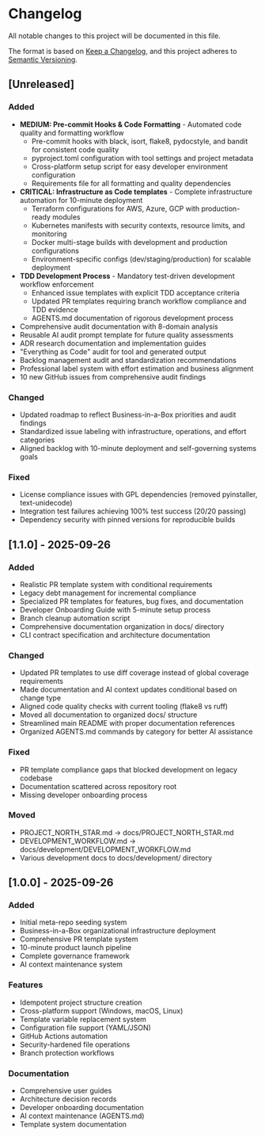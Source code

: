 # Changelog

All notable changes to this project will be documented in this file.

The format is based on [Keep a Changelog](https://keepachangelog.com/en/1.0.0/),
and this project adheres to [Semantic Versioning](https://semver.org/spec/v2.0.0.html).

## [Unreleased]

### Added
- **MEDIUM: Pre-commit Hooks & Code Formatting** - Automated code quality and formatting workflow
  - Pre-commit hooks with black, isort, flake8, pydocstyle, and bandit for consistent code quality
  - pyproject.toml configuration with tool settings and project metadata
  - Cross-platform setup script for easy developer environment configuration
  - Requirements file for all formatting and quality dependencies
- **CRITICAL: Infrastructure as Code templates** - Complete infrastructure automation for 10-minute deployment
  - Terraform configurations for AWS, Azure, GCP with production-ready modules
  - Kubernetes manifests with security contexts, resource limits, and monitoring
  - Docker multi-stage builds with development and production configurations
  - Environment-specific configs (dev/staging/production) for scalable deployment
- **TDD Development Process** - Mandatory test-driven development workflow enforcement
  - Enhanced issue templates with explicit TDD acceptance criteria
  - Updated PR templates requiring branch workflow compliance and TDD evidence
  - AGENTS.md documentation of rigorous development process
- Comprehensive audit documentation with 8-domain analysis
- Reusable AI audit prompt template for future quality assessments
- ADR research documentation and implementation guides
- "Everything as Code" audit for tool and generated output
- Backlog management audit and standardization recommendations
- Professional label system with effort estimation and business alignment
- 10 new GitHub issues from comprehensive audit findings

### Changed
- Updated roadmap to reflect Business-in-a-Box priorities and audit findings
- Standardized issue labeling with infrastructure, operations, and effort categories
- Aligned backlog with 10-minute deployment and self-governing systems goals

### Fixed
- License compliance issues with GPL dependencies (removed pyinstaller, text-unidecode)
- Integration test failures achieving 100% test success (20/20 passing)
- Dependency security with pinned versions for reproducible builds

## [1.1.0] - 2025-09-26

### Added
- Realistic PR template system with conditional requirements
- Legacy debt management for incremental compliance
- Specialized PR templates for features, bug fixes, and documentation
- Developer Onboarding Guide with 5-minute setup process
- Branch cleanup automation script
- Comprehensive documentation organization in docs/ directory
- CLI contract specification and architecture documentation

### Changed
- Updated PR templates to use diff coverage instead of global coverage requirements
- Made documentation and AI context updates conditional based on change type
- Aligned code quality checks with current tooling (flake8 vs ruff)
- Moved all documentation to organized docs/ structure
- Streamlined main README with proper documentation references
- Organized AGENTS.md commands by category for better AI assistance

### Fixed
- PR template compliance gaps that blocked development on legacy codebase
- Documentation scattered across repository root
- Missing developer onboarding process

### Moved
- PROJECT_NORTH_STAR.md → docs/PROJECT_NORTH_STAR.md
- DEVELOPMENT_WORKFLOW.md → docs/development/DEVELOPMENT_WORKFLOW.md  
- Various development docs to docs/development/ directory

## [1.0.0] - 2025-09-26

### Added
- Initial meta-repo seeding system
- Business-in-a-Box organizational infrastructure deployment
- Comprehensive PR template system
- 10-minute product launch pipeline
- Complete governance framework
- AI context maintenance system

### Features
- Idempotent project structure creation
- Cross-platform support (Windows, macOS, Linux)
- Template variable replacement system
- Configuration file support (YAML/JSON)
- GitHub Actions automation
- Security-hardened file operations
- Branch protection workflows

### Documentation
- Comprehensive user guides
- Architecture decision records
- Developer onboarding documentation
- AI context maintenance (AGENTS.md)
- Template system documentation
